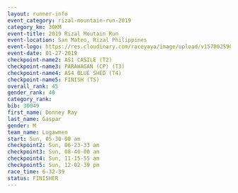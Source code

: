 ```yaml
---
layout: runner-info 
event_category: rizal-mountain-run-2019 
category_km: 30KM 
event-title: 2019 Rizal Moutain Run 
event-location: San Mateo, Rizal Philippines 
event-logo: https://res.cloudinary.com/raceyaya/image/upload/v1570025909/logo/rizal-mountain_gkfete.jpg 
event-date: 01-27-2019 
checkpoint-name2: AS1 CASILE (T2) 
checkpoint-name3: PARAWAGAN (CP) (T3) 
checkpoint-name4: AS4 BLUE SHED (T4) 
checkpoint-name5: FINISH (T5) 
overall_rank: 45
gender_rank: 40
category_rank: 
bib: 30049
first_name: Donney Ray
last_name: Gaspar
gender: M
team_name: Lugawmen
start: Sun, 05-30-00 am
checkpoint2: Sun, 06-23-33 am
checkpoint3: Sun, 08-40-00 am
checkpoint4: Sun, 11-15-55 am
checkpoint5: Sun, 12-02-39 pm
race_time: 6-32-39
status: FINISHER
---
```

